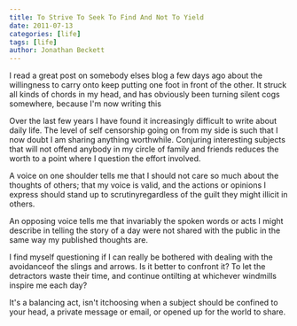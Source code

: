 ```yaml
---
title: To Strive To Seek To Find And Not To Yield
date: 2011-07-13
categories: [life]
tags: [life]
author: Jonathan Beckett
---
```


I read a great post on somebody elses blog a few days ago about the willingness to carry onto keep putting one foot in front of the other. It struck all kinds of chords in my head, and has obviously been turning silent cogs somewhere, because I'm now writing this

Over the last few years I have found it increasingly difficult to write about daily life. The level of self censorship going on from my side is such that I now doubt I am sharing anything worthwhile. Conjuring interesting subjects that will not offend anybody in my circle of family and friends reduces the worth to a point where I question the effort involved.

A voice on one shoulder tells me that I should not care so much about the thoughts of others; that my voice is valid, and the actions or opinions I express should stand up to scrutinyregardless of the guilt they might illicit in others.

An opposing voice tells me that invariably the spoken words or acts I might describe in telling the story of a day were not shared with the public in the same way my published thoughts are.

I find myself questioning if I can really be bothered with dealing with the avoidanceof the slings and arrows. Is it better to confront it? To let the detractors waste their time, and continue ontilting at whichever windmills inspire me each day?

It's a balancing act, isn't itchoosing when a subject should be confined to your head, a private message or email, or opened up for the world to share.